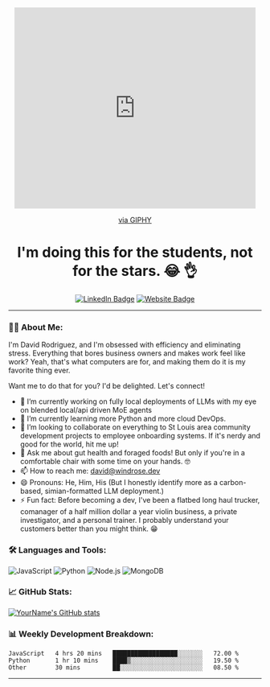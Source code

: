 <div align="center">
 <iframe src="https://giphy.com/embed/MPs2YlHbImSO4pH4UF" width="480" height="400" frameBorder="0" class="giphy-embed" allowFullScreen></iframe><p><a href="https://giphy.com/gifs/Verohallinto-computing-verohallinto-epic-tax-guy-MPs2YlHbImSO4pH4UF">via GIPHY</a></p>
</div>

<h1 align="center">I'm doing this for the students, not for the stars. 😂 👌</h1>

<p align="center">
  <a href="https://www.linkedin.com/in/david-windrose/"><img src="https://img.shields.io/badge/LinkedIn-blue?style=flat-square&logo=linkedin" alt="LinkedIn Badge"/></a>
  <a href="https://windroseandco.com"><img src="https://img.shields.io/badge/Website-green?style=flat-square" alt="Website Badge"/></a>
</p>

---

### 👨‍💻 About Me:
I'm David Rodriguez, and I'm obsessed with efficiency and eliminating stress. Everything that bores business owners and makes work feel like work? Yeah, that's what computers are for, and making them do it is my favorite thing ever.

Want me to do that for you? I'd be delighted. Let's connect!

- 🔭 I’m currently working on fully local deployments of LLMs with my eye on blended local/api driven MoE agents
- 🌱 I’m currently learning more Python and more cloud DevOps.
- 👯 I’m looking to collaborate on everything to St Louis area community development projects to employee onboarding systems. If it's nerdy and good for the world, hit me up!
- 💬 Ask me about gut health and foraged foods! But only if you're in a comfortable chair with some time on your hands. 🤓
- 📫 How to reach me: david@windrose.dev
- 😄 Pronouns: He, Him, His (But I honestly identify more as a carbon-based, simian-formatted LLM deployment.)
- ⚡ Fun fact: Before becoming a dev, I've been a flatbed long haul trucker, comanager of a half million dollar a year violin business, a private investigator, and a personal trainer. I probably understand your customers better than you might think. 😁

### 🛠️ Languages and Tools:

![JavaScript](https://img.shields.io/badge/-JavaScript-black?style=flat-square&logo=javascript)
![Python](https://img.shields.io/badge/-Python-black?style=flat-square&logo=Python)
![Node.js](https://img.shields.io/badge/-Node.js-black?style=flat-square&logo=node.js)
![MongoDB](https://img.shields.io/badge/-MongoDB-black?style=flat-square&logo=mongodb)


### 📈 GitHub Stats:

[![YourName's GitHub stats](https://github-readme-stats.vercel.app/api?username=drod1107&show_icons=true&theme=radical)](https://github.com/drod1107/github-readme-stats)

### 📊 Weekly Development Breakdown:

<!--START_SECTION:waka-->
```text
JavaScript   4 hrs 20 mins   ██████████████████░░░░░░░   72.00 %
Python       1 hr 10 mins    ████▒░░░░░░░░░░░░░░░░░░░░   19.50 %
Other        30 mins         ██░░░░░░░░░░░░░░░░░░░░░░░   08.50 %
```
<!--END_SECTION:waka-->


---

